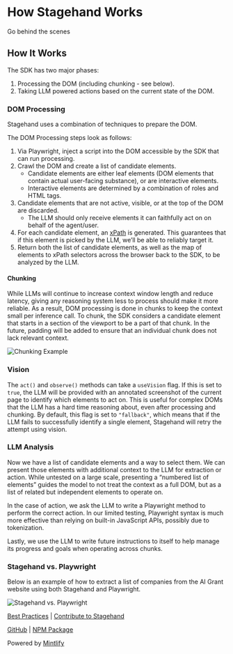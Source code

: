# How Stagehand Works

Go behind the scenes

## How It Works

The SDK has two major phases:

1. Processing the DOM (including chunking - see below).
2. Taking LLM powered actions based on the current state of the DOM.

### DOM Processing

Stagehand uses a combination of techniques to prepare the DOM.

The DOM Processing steps look as follows:

1. Via Playwright, inject a script into the DOM accessible by the SDK that can run processing.
2. Crawl the DOM and create a list of candidate elements.
   - Candidate elements are either leaf elements (DOM elements that contain actual user-facing substance), or are interactive elements.
   - Interactive elements are determined by a combination of roles and HTML tags.
3. Candidate elements that are not active, visible, or at the top of the DOM are discarded.
   - The LLM should only receive elements it can faithfully act on on behalf of the agent/user.
4. For each candidate element, an [xPath](https://developer.mozilla.org/en-US/docs/Web/XPath) is generated. This guarantees that if this element is picked by the LLM, we’ll be able to reliably target it.
5. Return both the list of candidate elements, as well as the map of elements to xPath selectors across the browser back to the SDK, to be analyzed by the LLM.

#### Chunking

While LLMs will continue to increase context window length and reduce latency, giving any reasoning system less to process should make it more reliable. As a result, DOM processing is done in chunks to keep the context small per inference call. To chunk, the SDK considers a candidate element that starts in a section of the viewport to be a part of that chunk. In the future, padding will be added to ensure that an individual chunk does not lack relevant context.

![Chunking Example](https://mintlify.s3.us-west-1.amazonaws.com/stagehand/images/chunks.png)

### Vision

The `act()` and `observe()` methods can take a `useVision` flag. If this is set to `true`, the LLM will be provided with an annotated screenshot of the current page to identify which elements to act on. This is useful for complex DOMs that the LLM has a hard time reasoning about, even after processing and chunking. By default, this flag is set to `"fallback"`, which means that if the LLM fails to successfully identify a single element, Stagehand will retry the attempt using vision.

### LLM Analysis

Now we have a list of candidate elements and a way to select them. We can present those elements with additional context to the LLM for extraction or action. While untested on a large scale, presenting a “numbered list of elements” guides the model to not treat the context as a full DOM, but as a list of related but independent elements to operate on.

In the case of action, we ask the LLM to write a Playwright method to perform the correct action. In our limited testing, Playwright syntax is much more effective than relying on built-in JavaScript APIs, possibly due to tokenization.

Lastly, we use the LLM to write future instructions to itself to help manage its progress and goals when operating across chunks.

### Stagehand vs. Playwright

Below is an example of how to extract a list of companies from the AI Grant website using both Stagehand and Playwright.

![Stagehand vs. Playwright](https://mintlify.s3.us-west-1.amazonaws.com/stagehand/images/stagehand-playwright.png)

[Best Practices](https://docs.stagehand.dev/get_started/best_practices) | [Contribute to Stagehand](https://docs.stagehand.dev/get_started/contribute)

[GitHub](https://github.com/stagehand) | [NPM Package](https://www.npmjs.com/package/stagehand)

Powered by [Mintlify](https://mintlify.com)
